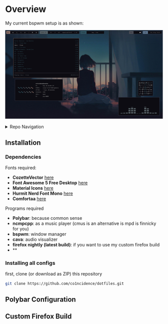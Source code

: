 # Overview

My current bspwm setup is as shown:

![.](scrots/desktop-1-scrot.png)

<details>
<summary>Repo Navigation</summary>

- [Installation](https://github.com/co1ncidence/dotfiles#installation)
- [Polybar Configuration](https://github.com/co1ncidence/dotfiles#polybar-configuration)
- [Custom Firefox Build](https://github.com/co1ncidence/dotfiles#custom-firefox-build)

</details>

## Installation

### Dependencies

Fonts required:

+ **CozetteVector** [here](https://awesomeopensource.com/project/slavfox/Cozette)
+ **Font Awesome 5 Free Desktop** [here](https://fontawesome.com/download)
+ **Material Icons** [here](https://github.com/google/material-design-icons/tree/master/iconfont)
+ **Hurmit Nerd Font Mono** [here](https://github.com/ryanoasis/nerd-fonts/tree/master/patched-fonts/Hermit)
+ **Comfortaa** [here](https://www.deviantart.com/aajohan/art/Comfortaa-font-105395949)

Programs required

+ **Polybar**: because common sense
+ **ncmpcpp**: as a music player (cmus is an alternative is mpd is finnicky for you)
+ **bspwm**: window manager
+ **cava**: audio visualizer 
+ **firefox nightly (latest build)**: if you want to use my custom firefox build
+ **


### Installing all configs

first, clone (or download as ZIP) this repository

```bash
git clone https://github.com/co1ncidence/dotfiles.git
```

## Polybar Configuration

## Custom Firefox Build

